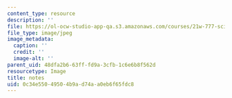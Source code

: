 ```yaml
---
content_type: resource
description: ''
file: https://ol-ocw-studio-app-qa.s3.amazonaws.com/courses/21w-777-science-writing-in-contemporary-society-spring-2017/0c34e55049504b9ad74aa0eb6f65fdc8_notes.jpg
file_type: image/jpeg
image_metadata:
  caption: ''
  credit: ''
  image-alt: ''
parent_uid: 48dfa2b6-63ff-fd9a-3cfb-1c6e6b8f562d
resourcetype: Image
title: notes
uid: 0c34e550-4950-4b9a-d74a-a0eb6f65fdc8
---
```

